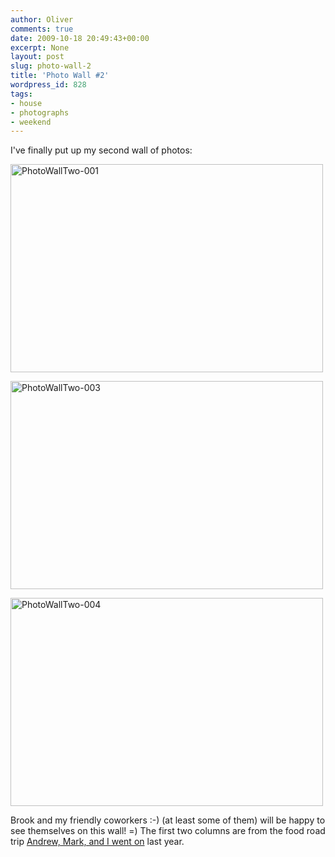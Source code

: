 ```yaml
---
author: Oliver
comments: true
date: 2009-10-18 20:49:43+00:00
excerpt: None
layout: post
slug: photo-wall-2
title: 'Photo Wall #2'
wordpress_id: 828
tags:
- house
- photographs
- weekend
---
```


I've finally put up my second wall of photos:

<a href="http://www.flickr.com/photos/owiber/4022988031/" title="PhotoWallTwo-001 by owiber, on Flickr"><img src="http://farm3.static.flickr.com/2619/4022988031_b1a9c143a5.jpg" width="500" height="333" alt="PhotoWallTwo-001" /></a>

<a href="http://www.flickr.com/photos/owiber/4023748372/" title="PhotoWallTwo-003 by owiber, on Flickr"><img src="http://farm4.static.flickr.com/3481/4023748372_a4b4c78c63.jpg" width="500" height="333" alt="PhotoWallTwo-003" /></a>

<a href="http://www.flickr.com/photos/owiber/4022990541/" title="PhotoWallTwo-004 by owiber, on Flickr"><img src="http://farm3.static.flickr.com/2787/4022990541_e563450f21.jpg" width="500" height="333" alt="PhotoWallTwo-004" /></a>

Brook and my friendly coworkers :-) (at least some of them) will be happy to see themselves on this wall! =)  The first two columns are from the food road trip <a href="http://www.flickr.com/photos/owiber/sets/72157620653714306/">Andrew, Mark, and I went on</a> last year.